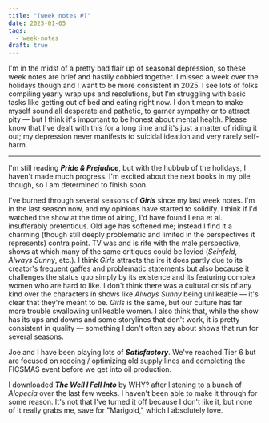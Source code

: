 ```yaml
---
title: "(week notes #)"
date: 2025-01-05
tags:
  - week-notes
draft: true
---
```

I'm in the midst of a pretty bad flair up of seasonal depression, so these week notes are brief and hastily cobbled together. I missed a week over the holidays though and I want to be more consistent in 2025. I see lots of folks compiling yearly wrap ups and resolutions, but I'm struggling with basic tasks like getting out of bed and eating right now. I don't mean to make myself sound all desperate and pathetic, to garner sympathy or to attract pity — but I think it's important to be honest about mental health. Please know that I've dealt with this for a long time and it's just a matter of riding it out; my depression never manifests to suicidal ideation and very rarely self-harm.

---
 I'm still reading **_Pride & Prejudice_**, but with the hubbub of the holidays, I haven't made much progress. I'm excited about the next books in my pile, though, so I am determined to finish soon.
 
I've burned through several seasons of **_Girls_** since my last week notes. I'm in the last season now, and my opinions have started to solidify. I think if I'd watched the show at the time of airing, I'd have found Lena et al. insufferably pretentious. Old age has softened me; instead I find it a charming (though still deeply problematic and limited in the perspectives it represents) contra point. TV was and is rife with the male perspective, shows at which many of the same critiques could be levied (_Seinfeld_, _Always Sunny_, etc.). I think _Girls_ attracts the ire it does partly due to its creator's frequent gaffes and problematic statements but also because it challenges the status quo simply by its existence and its featuring complex women who are hard to like. I don't think there was a cultural crisis of any kind over the characters in shows like _Always Sunny_ being unlikeable — it's clear that they're meant to be. _Girls_ is the same, but our culture has far more trouble swallowing unlikeable women. I also think that, while the show has its ups and downs and some storylines that don't work, it is pretty consistent in quality — something I don't often say about shows that run for several seasons.

Joe and I have been playing lots of **_Satisfactory_**. We've reached Tier 6 but are focused on redoing / optimizing old supply lines and completing the FICSMAS event before we get into oil production.

I downloaded *__The Well I Fell Into__* by WHY? after listening to a bunch of _Alopecia_ over the last few weeks. I haven't been able to make it through for some reason. It's not that I've turned it off because I don't like it, but none of it really grabs me, save for "Marigold," which I absolutely love.